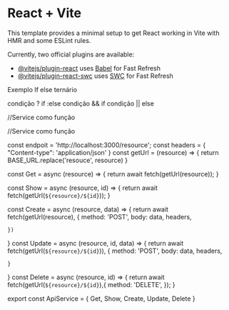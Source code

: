 # React + Vite

This template provides a minimal setup to get React working in Vite with HMR and some ESLint rules.

Currently, two official plugins are available:

- [@vitejs/plugin-react](https://github.com/vitejs/vite-plugin-react/blob/main/packages/plugin-react/README.md) uses [Babel](https://babeljs.io/) for Fast Refresh
- [@vitejs/plugin-react-swc](https://github.com/vitejs/vite-plugin-react-swc) uses [SWC](https://swc.rs/) for Fast Refresh


Exemplo If else ternário

condição ? if :else
condição && if
condição || else

//Service como função

//Service como função

const endpoit = 'http://localhost:3000/resource';
const headers = { "Content-type": 'application/json' }
const getUrl = (resource) => {
    return BASE_URL.replace('resouce', resource)
}

const Get = async (resource) => {
    return await fetch(getUrl(resource));
}

const Show = async (resource, id) => {
    return await fetch(getUrl(`${resource}/${id}`));
}


const Create = async (resource, data) => {
    return await fetch(getUrl(resource), {
        method: 'POST',
        body: data,
        headers,

    })
}
const Update = async (resource, id, data) => {
    return await fetch(getUrl(`${resource}/${id}`)), {
        method: 'POST',
        body: data,
        headers,

    }
}
const Delete = async (resource, id) => { 
    return await fetch(getUrl(`${resource}/${id}`),{
        method: 'DELETE',
    });
}

export const ApiService = {
    Get,
    Show,
    Create,
    Update,
    Delete
}